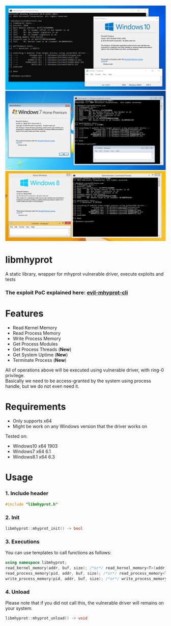 ![IMAGE](win10.png)
![IMAGE](win7.png)
![IMAGE](win8.png)

# libmhyprot
A static library, wrapper for mhyprot vulnerable driver, execute exploits and tests

### The exploit PoC explained here: [evil-mhyprot-cli](https://github.com/kkent030315/evil-mhyprot-cli)

# Features

- Read Kernel Memory
- Read Process Memory
- Write Process Memory
- Get Process Modules
- Get Process Threads (**New**)
- Get System Uptime (**New**)
- Terminate Process (**New**)

All of operations above will be executed using vulnerable driver, with ring-0 privilege.  
Basically we need to be access-granted by the system using process handle, but we do not even need it.

# Requirements

- Only supports x64
- Might be work on any Windows version that the driver works on

Tested on:
- Windows10 x64 1903
- Windows7 x64 6.1
- Windows8.1 x64 6.3

# Usage

### 1. Include header

```cpp
#include "libmhyprot.h"
```

### 2. Init

```cpp
libmhyprot::mhyprot_init() -> bool
```

### 3. Executions

You can use templates to call functions as follows:

```cpp
using namespace libmhyprot;
read_kernel_memory(addr, buf, size); /*or*/ read_kernel_memory<T>(addr);
read_process_memory(pid, addr, buf, size); /*or*/ read_process_memory<T>(pid, addr);
write_process_memory(pid, addr, buf, size); /*or*/ write_process_memory<T>(pid, addr, val);
```

### 4. Unload

Please note that if you did not call this, the vulnerable driver will remains on your system.

```cpp
libmhyprot::mhyprot_unload() -> void
```
